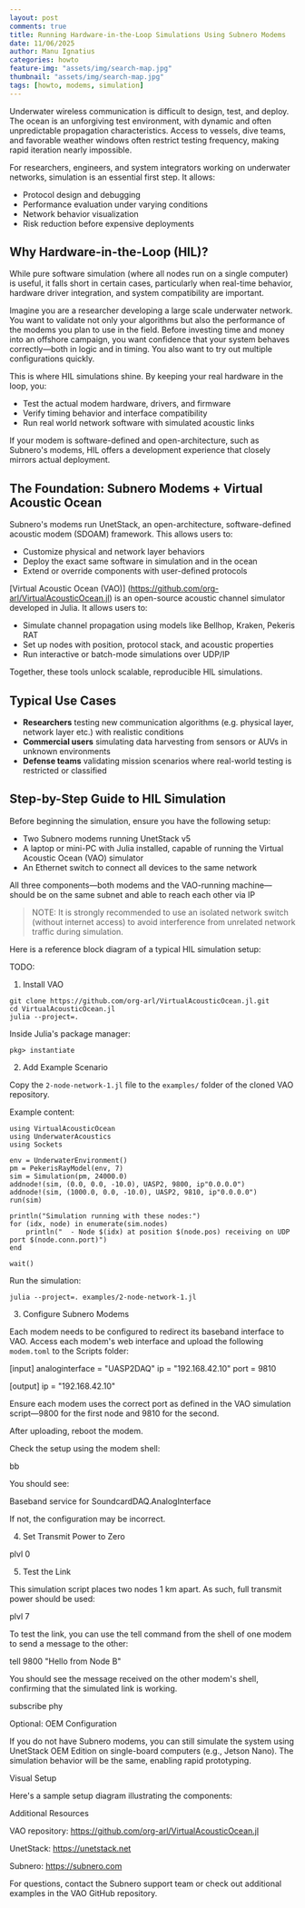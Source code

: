 ```yaml
---
layout: post
comments: true
title: Running Hardware-in-the-Loop Simulations Using Subnero Modems
date: 11/06/2025
author: Manu Ignatius
categories: howto
feature-img: "assets/img/search-map.jpg"
thumbnail: "assets/img/search-map.jpg"
tags: [howto, modems, simulation]
---
```


Underwater wireless communication is difficult to design, test, and deploy. The ocean is an unforgiving test environment, with dynamic and often unpredictable propagation characteristics. Access to vessels, dive teams, and favorable weather windows often restrict testing frequency, making rapid iteration nearly impossible.

For researchers, engineers, and system integrators working on underwater networks, simulation is an essential first step. It allows:
- Protocol design and debugging
- Performance evaluation under varying conditions
- Network behavior visualization
- Risk reduction before expensive deployments

## Why Hardware-in-the-Loop (HIL)?

While pure software simulation (where all nodes run on a single computer) is useful, it falls short in certain cases, particularly when real-time behavior, hardware driver integration, and system compatibility are important.

Imagine you are a researcher developing a large scale underwater network. You want to validate not only your algorithms but also the performance of the modems you plan to use in the field. Before investing time and money into an offshore campaign, you want confidence that your system behaves correctly—both in logic and in timing. You also want to try out multiple configurations quickly.

This is where HIL simulations shine. By keeping your real hardware in the loop, you:
- Test the actual modem hardware, drivers, and firmware
- Verify timing behavior and interface compatibility
- Run real world network software with simulated acoustic links

If your modem is software-defined and open-architecture, such as Subnero's modems, HIL offers a development experience that closely mirrors actual deployment.

## The Foundation: Subnero Modems + Virtual Acoustic Ocean

Subnero's modems run UnetStack, an open-architecture, software-defined acoustic modem (SDOAM) framework. This allows users to:
- Customize physical and network layer behaviors
- Deploy the exact same software in simulation and in the ocean
- Extend or override components with user-defined protocols

[Virtual Acoustic Ocean (VAO)] (https://github.com/org-arl/VirtualAcousticOcean.jl) is an open-source acoustic channel simulator developed in Julia. It allows users to:
- Simulate channel propagation using models like Bellhop, Kraken, Pekeris RAT
- Set up nodes with position, protocol stack, and acoustic properties
- Run interactive or batch-mode simulations over UDP/IP

Together, these tools unlock scalable, reproducible HIL simulations.

## Typical Use Cases
- **Researchers** testing new communication algorithms (e.g. physical layer, network layer etc.) with realistic conditions
- **Commercial users** simulating data harvesting from sensors or AUVs in unknown environments
- **Defense teams** validating mission scenarios where real-world testing is restricted or classified

## Step-by-Step Guide to HIL Simulation

Before beginning the simulation, ensure you have the following setup:
- Two Subnero modems running UnetStack v5
- A laptop or mini-PC with Julia installed, capable of running the Virtual Acoustic Ocean (VAO) simulator
- An Ethernet switch to connect all devices to the same network

All three components—both modems and the VAO-running machine—should be on the same subnet and able to reach each other via IP

> NOTE: It is strongly recommended to use an isolated network switch (without internet access) to avoid interference from unrelated network traffic during simulation.

Here is a reference block diagram of a typical HIL simulation setup:

TODO:

1. Install VAO

```
git clone https://github.com/org-arl/VirtualAcousticOcean.jl.git
cd VirtualAcousticOcean.jl
julia --project=.
```

Inside Julia's package manager:

```
pkg> instantiate
```

2. Add Example Scenario

Copy the `2-node-network-1.jl` file to the `examples/` folder of the cloned VAO repository.

Example content:

```
using VirtualAcousticOcean
using UnderwaterAcoustics
using Sockets

env = UnderwaterEnvironment()
pm = PekerisRayModel(env, 7)
sim = Simulation(pm, 24000.0)
addnode!(sim, (0.0, 0.0, -10.0), UASP2, 9800, ip"0.0.0.0")
addnode!(sim, (1000.0, 0.0, -10.0), UASP2, 9810, ip"0.0.0.0")
run(sim)

println("Simulation running with these nodes:")
for (idx, node) in enumerate(sim.nodes)
    println("  - Node $(idx) at position $(node.pos) receiving on UDP port $(node.conn.port)")
end

wait()
```

Run the simulation:

```
julia --project=. examples/2-node-network-1.jl
```

3. Configure Subnero Modems

Each modem needs to be configured to redirect its baseband interface to VAO. Access each modem's web interface and upload the following `modem.toml` to the Scripts folder:

[input]
analoginterface = "UASP2DAQ"
ip = "192.168.42.10"
port = 9810

[output]
ip = "192.168.42.10"

Ensure each modem uses the correct port as defined in the VAO simulation script—9800 for the first node and 9810 for the second.

After uploading, reboot the modem.

Check the setup using the modem shell:

bb

You should see:

Baseband service for SoundcardDAQ.AnalogInterface

If not, the configuration may be incorrect.

4. Set Transmit Power to Zero

plvl 0

5. Test the Link

This simulation script places two nodes 1 km apart. As such, full transmit power should be used:

plvl 7

To test the link, you can use the tell command from the shell of one modem to send a message to the other:

tell 9800 "Hello from Node B"

You should see the message received on the other modem's shell, confirming that the simulated link is working.

subscribe phy

Optional: OEM Configuration

If you do not have Subnero modems, you can still simulate the system using UnetStack OEM Edition on single-board computers (e.g., Jetson Nano). The simulation behavior will be the same, enabling rapid prototyping.

Visual Setup

Here's a sample setup diagram illustrating the components:



Additional Resources

VAO repository: https://github.com/org-arl/VirtualAcousticOcean.jl

UnetStack: https://unetstack.net

Subnero: https://subnero.com

For questions, contact the Subnero support team or check out additional examples in the VAO GitHub repository.

